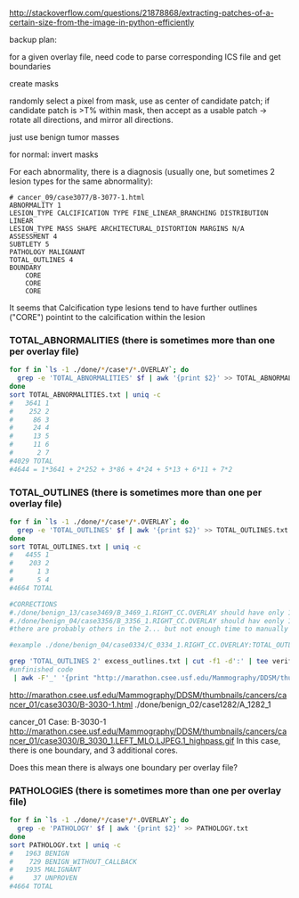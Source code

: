http://stackoverflow.com/questions/21878868/extracting-patches-of-a-certain-size-from-the-image-in-python-efficiently


backup plan: 

for a given overlay file, 
need code to parse corresponding ICS file and get boundaries

create masks

randomly select a pixel from mask, use as center of candidate patch; if candidate patch is >T% within mask, then accept as a usable patch -> rotate all directions, and mirror all directions. 




just use benign tumor masses

for normal:
invert masks



For each abnormality, there is a diagnosis (usually one, but sometimes 2 lesion types for the same abnormality):
```
# cancer_09/case3077/B-3077-1.html
ABNORMALITY 1
LESION_TYPE CALCIFICATION TYPE FINE_LINEAR_BRANCHING DISTRIBUTION LINEAR
LESION_TYPE MASS SHAPE ARCHITECTURAL_DISTORTION MARGINS N/A
ASSESSMENT 4
SUBTLETY 5
PATHOLOGY MALIGNANT
TOTAL_OUTLINES 4
BOUNDARY
	CORE
	CORE
	CORE
```

It seems that Calcification type lesions tend to have further outlines ("CORE") pointint to the calcification within the lesion


### TOTAL_ABNORMALITIES (there is sometimes more than one per overlay file)
```bash
for f in `ls -1 ./done/*/case*/*.OVERLAY`; do 
  grep -e 'TOTAL_ABNORMALITIES' $f | awk '{print $2}' >> TOTAL_ABNORMALITIES.txt
done
sort TOTAL_ABNORMALITIES.txt | uniq -c
#   3641 1
#    252 2
#     86 3
#     24 4
#     13 5
#     11 6
#      2 7
#4029 TOTAL
#4644 = 1*3641 + 2*252 + 3*86 + 4*24 + 5*13 + 6*11 + 7*2
```

### TOTAL_OUTLINES (there is sometimes more than one per overlay file)
```bash
for f in `ls -1 ./done/*/case*/*.OVERLAY`; do 
  grep -e 'TOTAL_OUTLINES' $f | awk '{print $2}' >> TOTAL_OUTLINES.txt
done
sort TOTAL_OUTLINES.txt | uniq -c
#   4455 1
#    203 2
#      1 3
#      5 4
#4664 TOTAL

#CORRECTIONS
#./done/benign_13/case3469/B_3469_1.RIGHT_CC.OVERLAY should have only 1 total outline, not 3
#./done/benign_04/case3356/B_3356_1.RIGHT_CC.OVERLAY should hav eonly 1 total outline, not 2
#there are probably others in the 2... but not enough time to manually correct each. 

#example ./done/benign_04/case0334/C_0334_1.RIGHT_CC.OVERLAY:TOTAL_OUTLINES 2

grep 'TOTAL_OUTLINES 2' excess_outlines.txt | cut -f1 -d':' | tee verify_paths.txt | 
#unfinished code
 | awk -F'_' '{print "http://marathon.csee.usf.edu/Mammography/DDSM/thumbnails/" $1 "s/" $1 "_" $2 "-" $3 "-" $4 ".html"}' > verify2.txt


```

http://marathon.csee.usf.edu/Mammography/DDSM/thumbnails/cancers/cancer_01/case3030/B-3030-1.html
./done/benign_02/case1282/A_1282_1



cancer_01 Case: B-3030-1
http://marathon.csee.usf.edu/Mammography/DDSM/thumbnails/cancers/cancer_01/case3030/B_3030_1.LEFT_MLO.LJPEG.1_highpass.gif
In this case, there is one boundary, and 3 additional cores. 

Does this mean there is always one boundary per overlay file?




### PATHOLOGIES (there is sometimes more than one per overlay file)
```bash
for f in `ls -1 ./done/*/case*/*.OVERLAY`; do 
  grep -e 'PATHOLOGY' $f | awk '{print $2}' >> PATHOLOGY.txt
done
sort PATHOLOGY.txt | uniq -c
#   1963 BENIGN
#    729 BENIGN_WITHOUT_CALLBACK
#   1935 MALIGNANT
#     37 UNPROVEN
#4664 TOTAL
```


